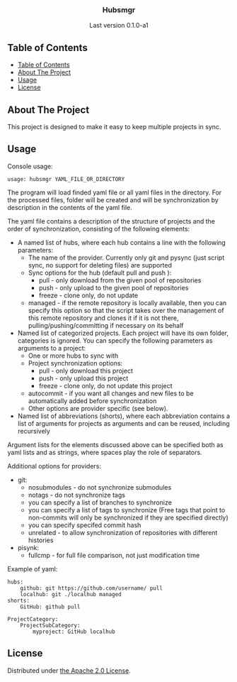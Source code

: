 <p align="center">
    <h3 align="center">Hubsmgr</h3>
    <p align="center">Last version 0.1.0-a1</p>
</p>


## Table of Contents

- [Table of Contents](#table-of-contents)
- [About The Project](#about-the-project)
- [Usage](#usage)
- [License](#license)


## About The Project

This project is designed to make it easy to keep multiple projects in sync.

## Usage

Console usage:

    usage: hubsmgr YAML_FILE_OR_DIRECTORY

The program will load finded yaml file or all yaml files in the directory. For the processed files, folder will be created and will be synchronization by description in the contents of the yaml file.

The yaml file contains a description of the structure of projects and the order of synchronization, consisting of the following elements:
 - A named list of hubs, where each hub contains a line with the following parameters:
    - The name of the provider. Currently only git and pysync (just script sync, no support for deleting files) are supported
    - Sync options for the hub (default pull and push ):
        - pull - only download from the given pool of repositories
        - push - only upload to the given pool of repositories
        - freeze - clone only, do not update
    - managed - if the remote repository is locally available, then you can specify this option so that the script takes over the management of this remote repository and clones it if it is not there, pulling/pushing/committing if necessary on its behalf
 - Named list of categorized projects. Each project will have its own folder, categories is ignored. You can specify the following parameters as arguments to a project:
    - One or more hubs to sync with
    - Project synchronization options:
        - pull - only download this project
        - push - only upload this project
        - freeze - clone only, do not update this project
    - autocommit - if you want all changes and new files to be automatically added before synchronization
    - Other options are provider specific (see below).
 - Named list of abbreviations (shorts), where each abbreviation contains a list of arguments for projects as arguments and can be reused, including recursively

Argument lists for the elements discussed above can be specified both as yaml lists and as strings, where spaces play the role of separators.

Additional options for providers:
   - git:
      - nosubmodules - do not synchronize submodules
      - notags - do not synchronize tags
      - you can specify a list of branches to synchronize
      - you can specify a list of tags to synchronize (Free tags that point to non-commits will only be synchronized if they are specified directly)
      - you can specify specifed commit hash
      - unrelated - to allow synchronization of repositories with different histories
  - pisynk:
     - fullcmp - for full file comparison, not just modification time

Example of yaml:

    hubs:
        github: git https://github.com/username/ pull
        localhub: git ./localhub managed
    shorts:
        GitHub: github pull

    ProjectCategory:
        ProjectSubCategory:
            myproject: GitHub localhub

## License

Distributed under [the Apache 2.0 License](./LICENSE).

